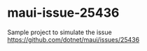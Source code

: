 # maui-issue-25436
Sample project to simulate the issue https://github.com/dotnet/maui/issues/25436
